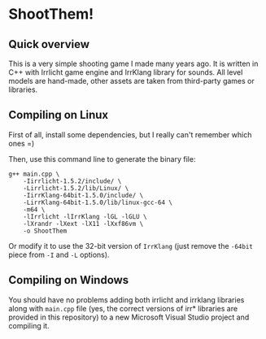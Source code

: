 # ShootThem!

## Quick overview

This is a very simple shooting game I made many years ago. It is written in C++ with Irrlicht game engine and IrrKlang library for sounds. All level models are hand-made, other assets are taken from third-party games or libraries.

## Compiling on Linux

First of all, install some dependencies, but I really can't remember which ones =)

Then, use this command line to generate the binary file:

    g++ main.cpp \
		-Iirrlicht-1.5.2/include/ \
		-Lirrlicht-1.5.2/lib/Linux/ \
		-IirrKlang-64bit-1.5.0/include/ \
		-LirrKlang-64bit-1.5.0/lib/linux-gcc-64 \
		-m64 \
		-lIrrlicht -lIrrKlang -lGL -lGLU \
		-lXrandr -lXext -lX11 -lXxf86vm \
		-o ShootThem

Or modify it to use the 32-bit version of `IrrKlang` (just remove the `-64bit` piece from `-I` and `-L` options).

## Compiling on Windows

You should have no problems adding both irrlicht and irrklang libraries along with `main.cpp` file (yes, the correct versions of irr* libraries are provided in this repository) to a new Microsoft Visual Studio project and compiling it.
